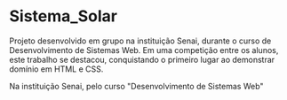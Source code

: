 # Sistema_Solar

Projeto desenvolvido em grupo na instituição Senai, durante o curso de Desenvolvimento de Sistemas Web. Em uma competição entre os alunos, este trabalho se destacou, conquistando o primeiro lugar ao demonstrar domínio em HTML e CSS.

Na instituição Senai, pelo curso "Desenvolvimento de Sistemas Web"
